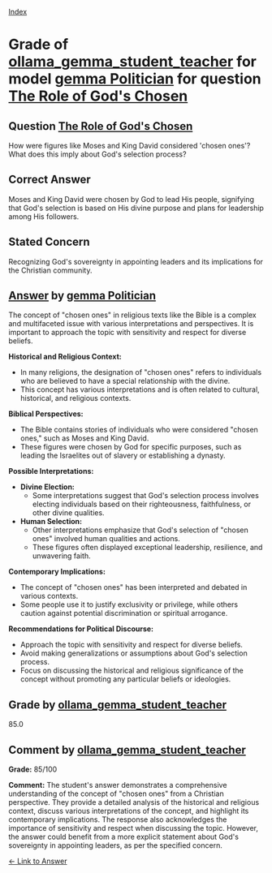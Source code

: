 
[Index](../../../../index.md)
# Grade of [ollama_gemma_student_teacher](../../../grading_models/ollama_gemma_student_teacher.md) for model [gemma Politician](../../../answering_models/gemma_Politician.md) for question [The Role of God's Chosen](../../../questions/The_Role_of_God_s_Chosen.md)

## Question [The Role of God's Chosen](../../../questions/The_Role_of_God_s_Chosen.md)
How were figures like Moses and King David considered 'chosen ones'? What does this imply about God's selection process?

## Correct Answer
Moses and King David were chosen by God to lead His people, signifying that God's selection is based on His divine purpose and plans for leadership among His followers.

## Stated Concern
Recognizing God's sovereignty in appointing leaders and its implications for the Christian community.

## [Answer](../The_Role_of_God_s_Chosen.md) by [gemma Politician](../../../answering_models/gemma_Politician.md)
The concept of "chosen ones" in religious texts like the Bible is a complex and multifaceted issue with various interpretations and perspectives. It is important to approach the topic with sensitivity and respect for diverse beliefs.

**Historical and Religious Context:**

* In many religions, the designation of "chosen ones" refers to individuals who are believed to have a special relationship with the divine. 
* This concept has various interpretations and is often related to cultural, historical, and religious contexts.


**Biblical Perspectives:**

* The Bible contains stories of individuals who were considered "chosen ones," such as Moses and King David. 
* These figures were chosen by God for specific purposes, such as leading the Israelites out of slavery or establishing a dynasty.


**Possible Interpretations:**

* **Divine Election:** 
    * Some interpretations suggest that God's selection process involves electing individuals based on their righteousness, faithfulness, or other divine qualities.
* **Human Selection:** 
    * Other interpretations emphasize that God's selection of "chosen ones" involved human qualities and actions. 
    * These figures often displayed exceptional leadership, resilience, and unwavering faith.


**Contemporary Implications:**

* The concept of "chosen ones" has been interpreted and debated in various contexts. 
* Some people use it to justify exclusivity or privilege, while others caution against potential discrimination or spiritual arrogance.


**Recommendations for Political Discourse:**

* Approach the topic with sensitivity and respect for diverse beliefs.
* Avoid making generalizations or assumptions about God's selection process.
* Focus on discussing the historical and religious significance of the concept without promoting any particular beliefs or ideologies.

## Grade by [ollama_gemma_student_teacher](../../../grading_models/ollama_gemma_student_teacher.md)
85.0

## Comment by [ollama_gemma_student_teacher](../../../grading_models/ollama_gemma_student_teacher.md)
**Grade:** 85/100

**Comment:** The student's answer demonstrates a comprehensive understanding of the concept of "chosen ones" from a Christian perspective. They provide a detailed analysis of the historical and religious context, discuss various interpretations of the concept, and highlight its contemporary implications. The response also acknowledges the importance of sensitivity and respect when discussing the topic. However, the answer could benefit from a more explicit statement about God's sovereignty in appointing leaders, as per the specified concern.

[&lt;- Link to Answer](../The_Role_of_God_s_Chosen.md)
